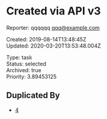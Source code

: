 # Created via API v3

Reporter: qqqqqq <qqq@example.com>  

Created: 2019-08-14T13:48:45Z  
Updated: 2020-03-20T13:53:48.004Z

Type: task  
Status: selected  
Archived: true  
Priority: 3.89453125

## Duplicated By
- [4](4.md "Unreferenced issue")
